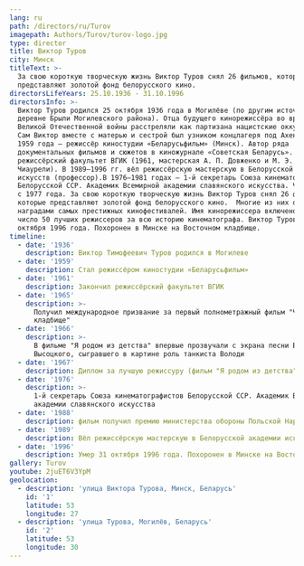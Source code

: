 ```yaml
---
lang: ru
path: /directors/ru/Turov
imagepath: Authors/Turov/turov-logo.jpg
type: director
title: Виктор Туров
city: Минск
titleText: >-
  За свою короткую творческую жизнь Виктор Туров снял 26 фильмов, которые
  представляют золотой фонд белорусского кино.
directorsLifeYears: 25.10.1936 - 31.10.1996
directorsInfo: >-
  Виктор Туров родился 25 октября 1936 года в Могилёве (по другим источникам — в
  деревне Брыли Могилевского района). Отца будущего кинорежиссёра во время
  Великой Отечественной войны расстреляли как партизана нацистские оккупанты.
  Сам Виктор вместе с матерью и сестрой был узником концлагеря под Ахеном. С
  1959 года — режиссёр киностудии «Беларусьфильм» (Минск). Автор ряда
  документальных фильмов и сюжетов в киножурнале «Советская Беларусь». Закончил
  режиссёрский факультет ВГИК (1961, мастерская А. П. Довженко и М. Э.
  Чиаурели). В 1989—1996 гг. вёл режиссёрскую мастерскую в Белорусской академии
  искусств (профессор).В 1976—1981 годах — 1-й секретарь Союза кинематографистов
  Белорусской ССР. Академик Всемирной академии славянского искусства. Член КПСС
  с 1977 года. За свою короткую творческую жизнь Виктор Туров снял 26 фильмов,
  которые представляют золотой фонд белорусского кино.  Многие из них отмечены
  наградами самых престижных кинофестивалей. Имя кинорежиссера включено ЮНЕСКО в
  число 50 лучших режиссеров за всю историю кинематографа. Виктор Туров умер 31
  октября 1996 года. Похоронен в Минске на Восточном кладбище.
timeline:
  - date: '1936'
    description: Виктор Тимофеевич Туров родился в Могилеве
  - date: '1959'
    description: Стал режиссёром киностудии «Беларусьфильм»
  - date: '1961'
    description: Закончил режиссёрский факультет ВГИК
  - date: '1965'
    description: >-
      Получил международное призвание за первый полнометражный фильм "Через
      кладбище"
  - date: '1966'
    description: >-
      В фильме "Я родом из детства" впервые прозвучали с экрана песни Владимира
      Высоцкого, сыгравшего в картине роль танкиста Володи
  - date: '1967'
    description: Диплом за лучшую режиссуру (фильм "Я родом из детства")
  - date: '1976'
    description: >-
      1-й секретарь Союза кинематографистов Белорусской ССР. Академик Всемирной
      академии славянского искусства
  - date: '1988'
    description: фильм получил премию министерства обороны Польской Народной Республики
  - date: '1989'
    description: Вёл режиссёрскую мастерскую в Белорусской академии искусств (профессор)
  - date: '1996'
    description: Умер 31 октября 1996 года. Похоронен в Минске на Восточном кладбище
gallery: Turov
youtube: 2juET6V3YpM
geolocation:
  - description: 'улица Виктора Турова, Минск, Беларусь'
    id: '1'
    latitude: 53
    longitude: 27
  - description: 'улица Турова, Могилёв, Беларусь'
    id: '2'
    latitude: 53
    longitude: 30
---
```


